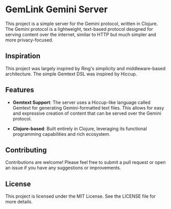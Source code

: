 # GemLink Gemini Server

This project is a simple server for the Gemini protocol, written in Clojure. The Gemini protocol is a lightweight, text-based protocol designed for serving content over the internet, similar to HTTP but much simpler and more privacy-focused.

## Inspiration

This project was largely inspired by Ring's simplicity and middleware-based architecture. The simple Gemtext DSL was inspired by Hiccup.

## Features

- **Gemtext Support**: The server uses a Hiccup-like language called Gemtext for generating Gemini-formatted text files. This allows for easy and expressive creation of content that can be served over the Gemini protocol.

- **Clojure-based**: Built entirely in Clojure, leveraging its functional programming capabilities and rich ecosystem.

## Contributing

Contributions are welcome! Please feel free to submit a pull request or open an issue if you have any suggestions or improvements.

## License

This project is licensed under the MIT License. See the LICENSE file for more details.
